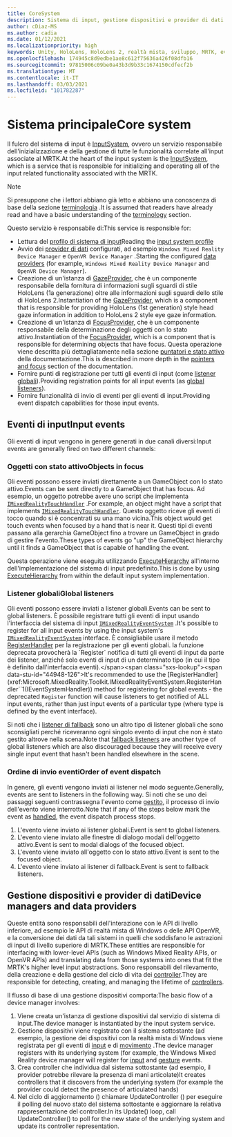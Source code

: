 ```yaml
---
title: CoreSystem
description: Sistema di input, gestione dispositivi e provider di dati in MRTK
author: cDiaz-MS
ms.author: cadia
ms.date: 01/12/2021
ms.localizationpriority: high
keywords: Unity, HoloLens, HoloLens 2, realtà mista, sviluppo, MRTK, eventi
ms.openlocfilehash: 174945c8d9edbe1ae8c612f75636a426f08dfb16
ms.sourcegitcommit: 97815006c09be0a43b3d9b33c1674150cdfecf2b
ms.translationtype: MT
ms.contentlocale: it-IT
ms.lasthandoff: 03/03/2021
ms.locfileid: "101782287"
---
```

# <a name="core-system"></a><span data-ttu-id="44948-104">Sistema principale</span><span class="sxs-lookup"><span data-stu-id="44948-104">Core system</span></span>

<span data-ttu-id="44948-105">Il fulcro del sistema di input è [InputSystem](../../features/Input/Overview.md), ovvero un servizio responsabile dell'inizializzazione e della gestione di tutte le funzionalità correlate all'input associate al MRTK.</span><span class="sxs-lookup"><span data-stu-id="44948-105">At the heart of the input system is the [InputSystem](../../features/Input/Overview.md), which is a service that is responsible for initializing and operating all of the input related functionality associated with the MRTK.</span></span>

> [!NOTE]
> <span data-ttu-id="44948-106">Si presuppone che i lettori abbiano già letto e abbiano una conoscenza di base della sezione [terminologia](Terminology.md) .</span><span class="sxs-lookup"><span data-stu-id="44948-106">It is assumed that readers have already read and have a basic understanding of the [terminology](Terminology.md) section.</span></span>

<span data-ttu-id="44948-107">Questo servizio è responsabile di:</span><span class="sxs-lookup"><span data-stu-id="44948-107">This service is responsible for:</span></span>

- <span data-ttu-id="44948-108">Lettura del [profilo di sistema di input](../../out-of-scope/MixedRealityConfigurationGuide.md#input-system-settings)</span><span class="sxs-lookup"><span data-stu-id="44948-108">Reading the [input system profile](../../out-of-scope/MixedRealityConfigurationGuide.md#input-system-settings)</span></span>
- <span data-ttu-id="44948-109">Avvio dei [provider di dati](../../features/Input/InputProviders.md) configurati, ad esempio `Windows Mixed Reality Device Manager` e `OpenVR Device Manager` .</span><span class="sxs-lookup"><span data-stu-id="44948-109">Starting the configured [data providers](../../features/Input/InputProviders.md) (for example, `Windows Mixed Reality Device Manager` and `OpenVR Device Manager`).</span></span>
- <span data-ttu-id="44948-110">Creazione di un'istanza di [GazeProvider](xref:Microsoft.MixedReality.Toolkit.Input.IMixedRealityGazeProvider), che è un componente responsabile della fornitura di informazioni sugli sguardi di stile HoloLens (1a generazione) oltre alle informazioni sugli sguardi dello stile di HoloLens 2.</span><span class="sxs-lookup"><span data-stu-id="44948-110">Instantiation of the [GazeProvider](xref:Microsoft.MixedReality.Toolkit.Input.IMixedRealityGazeProvider), which is a component that is responsible for providing HoloLens (1st generation) style head gaze information in addition to HoloLens 2 style eye gaze information.</span></span>
- <span data-ttu-id="44948-111">Creazione di un'istanza di [FocusProvider](xref:Microsoft.MixedReality.Toolkit.Input.IMixedRealityFocusProvider), che è un componente responsabile della determinazione degli oggetti con lo stato attivo.</span><span class="sxs-lookup"><span data-stu-id="44948-111">Instantiation of the [FocusProvider](xref:Microsoft.MixedReality.Toolkit.Input.IMixedRealityFocusProvider), which is a component that is responsible for determining objects that have focus.</span></span> <span data-ttu-id="44948-112">Questa operazione viene descritta più dettagliatamente nella sezione [puntatori e stato attivo](ControllersPointersAndFocus.md#pointers-and-focus) della documentazione.</span><span class="sxs-lookup"><span data-stu-id="44948-112">This is described in more depth in the [pointers and focus](ControllersPointersAndFocus.md#pointers-and-focus) section of the documentation.</span></span>
- <span data-ttu-id="44948-113">Fornire punti di registrazione per tutti gli eventi di input (come [listener globali](#global-listeners)).</span><span class="sxs-lookup"><span data-stu-id="44948-113">Providing registration points for all input events (as [global listeners](#global-listeners)).</span></span>
- <span data-ttu-id="44948-114">Fornire funzionalità di invio di eventi per gli eventi di input.</span><span class="sxs-lookup"><span data-stu-id="44948-114">Providing event dispatch capabilities for those input events.</span></span>

## <a name="input-events"></a><span data-ttu-id="44948-115">Eventi di input</span><span class="sxs-lookup"><span data-stu-id="44948-115">Input events</span></span>

<span data-ttu-id="44948-116">Gli eventi di input vengono in genere generati in due canali diversi:</span><span class="sxs-lookup"><span data-stu-id="44948-116">Input events are generally fired on two different channels:</span></span>

### <a name="objects-in-focus"></a><span data-ttu-id="44948-117">Oggetti con stato attivo</span><span class="sxs-lookup"><span data-stu-id="44948-117">Objects in focus</span></span>

<span data-ttu-id="44948-118">Gli eventi possono essere inviati direttamente a un GameObject con lo stato attivo.</span><span class="sxs-lookup"><span data-stu-id="44948-118">Events can be sent directly to a GameObject that has focus.</span></span> <span data-ttu-id="44948-119">Ad esempio, un oggetto potrebbe avere uno script che implementa [`IMixedRealityTouchHandler`](https://github.com/microsoft/MixedRealityToolkit-Unity/blob/mrtk_development/Assets/MixedRealityToolkit/Interfaces/InputSystem/Handlers/IMixedRealityHandTrackHandler.cs) .</span><span class="sxs-lookup"><span data-stu-id="44948-119">For example, an object might have a script that implements [`IMixedRealityTouchHandler`](https://github.com/microsoft/MixedRealityToolkit-Unity/blob/mrtk_development/Assets/MixedRealityToolkit/Interfaces/InputSystem/Handlers/IMixedRealityHandTrackHandler.cs).</span></span>
<span data-ttu-id="44948-120">Questo oggetto riceve gli eventi di tocco quando si è concentrati su una mano vicina.</span><span class="sxs-lookup"><span data-stu-id="44948-120">This object would get touch events when focused by a hand that is near it.</span></span> <span data-ttu-id="44948-121">Questi tipi di eventi passano alla gerarchia GameObject fino a trovare un GameObject in grado di gestire l'evento.</span><span class="sxs-lookup"><span data-stu-id="44948-121">These types of events go "up" the GameObject hierarchy until it finds a GameObject that is capable of handling the event.</span></span>

<span data-ttu-id="44948-122">Questa operazione viene eseguita utilizzando [ExecuteHierarchy](https://docs.unity3d.com/ScriptReference/EventSystems.ExecuteEvents.ExecuteHierarchy.html) all'interno dell'implementazione del sistema di input predefinito.</span><span class="sxs-lookup"><span data-stu-id="44948-122">This is done by using [ExecuteHierarchy](https://docs.unity3d.com/ScriptReference/EventSystems.ExecuteEvents.ExecuteHierarchy.html) from within the default input system implementation.</span></span>

### <a name="global-listeners"></a><span data-ttu-id="44948-123">Listener globali</span><span class="sxs-lookup"><span data-stu-id="44948-123">Global listeners</span></span>

<span data-ttu-id="44948-124">Gli eventi possono essere inviati a listener globali.</span><span class="sxs-lookup"><span data-stu-id="44948-124">Events can be sent to global listeners.</span></span> <span data-ttu-id="44948-125">È possibile registrare tutti gli eventi di input usando l'interfaccia del sistema di input [`IMixedRealityEventSystem`](xref:Microsoft.MixedReality.Toolkit.IMixedRealityEventSystem) .</span><span class="sxs-lookup"><span data-stu-id="44948-125">It's possible to register for all input events by using the input system's [`IMixedRealityEventSystem`](xref:Microsoft.MixedReality.Toolkit.IMixedRealityEventSystem) interface.</span></span> <span data-ttu-id="44948-126">È consigliabile usare il metodo [RegisterHandler](xref:Microsoft.MixedReality.Toolkit.IMixedRealityEventSystem.RegisterHandler``1(IEventSystemHandler)) per la registrazione per gli eventi globali. la funzione deprecata provocherà la `Register` notifica di tutti gli eventi di input da parte dei listener, anziché solo eventi di input di un determinato tipo (in cui il tipo è definito dall'interfaccia eventi).</span><span class="sxs-lookup"><span data-stu-id="44948-126">It's recommended to use the [RegisterHandler](xref:Microsoft.MixedReality.Toolkit.IMixedRealityEventSystem.RegisterHandler``1(IEventSystemHandler)) method for registering for global events - the deprecated `Register` function will cause listeners to get notified of ALL input events, rather than just input events of a particular type (where type is defined by the event interface).</span></span>

<span data-ttu-id="44948-127">Si noti che i [listener di fallback](xref:Microsoft.MixedReality.Toolkit.Input.MixedRealityInputSystem.PushFallbackInputHandler(GameObject)) sono un altro tipo di listener globali che sono sconsigliati perché riceveranno ogni singolo evento di input che non è stato gestito altrove nella scena.</span><span class="sxs-lookup"><span data-stu-id="44948-127">Note that [fallback listeners](xref:Microsoft.MixedReality.Toolkit.Input.MixedRealityInputSystem.PushFallbackInputHandler(GameObject)) are another type of global listeners which are also discouraged because they will receive every single input event that hasn't been handled elsewhere in the scene.</span></span>

### <a name="order-of-event-dispatch"></a><span data-ttu-id="44948-128">Ordine di invio eventi</span><span class="sxs-lookup"><span data-stu-id="44948-128">Order of event dispatch</span></span>

<span data-ttu-id="44948-129">In genere, gli eventi vengono inviati ai listener nel modo seguente.</span><span class="sxs-lookup"><span data-stu-id="44948-129">Generally, events are sent to listeners in the following way.</span></span> <span data-ttu-id="44948-130">Si noti che se uno dei passaggi seguenti contrassegna l'evento come [gestito](https://docs.unity3d.com/ScriptReference/EventSystems.AbstractEventData-used.html), il processo di invio dell'evento viene interrotto.</span><span class="sxs-lookup"><span data-stu-id="44948-130">Note that if any of the steps below mark the event as [handled](https://docs.unity3d.com/ScriptReference/EventSystems.AbstractEventData-used.html), the event dispatch process stops.</span></span>

1. <span data-ttu-id="44948-131">L'evento viene inviato ai listener globali.</span><span class="sxs-lookup"><span data-stu-id="44948-131">Event is sent to global listeners.</span></span>
2. <span data-ttu-id="44948-132">L'evento viene inviato alle finestre di dialogo modali dell'oggetto attivo.</span><span class="sxs-lookup"><span data-stu-id="44948-132">Event is sent to modal dialogs of the focused object.</span></span>
3. <span data-ttu-id="44948-133">L'evento viene inviato all'oggetto con lo stato attivo.</span><span class="sxs-lookup"><span data-stu-id="44948-133">Event is sent to the focused object.</span></span>
4. <span data-ttu-id="44948-134">L'evento viene inviato ai listener di fallback.</span><span class="sxs-lookup"><span data-stu-id="44948-134">Event is sent to fallback listeners.</span></span>

## <a name="device-managers-and-data-providers"></a><span data-ttu-id="44948-135">Gestione dispositivi e provider di dati</span><span class="sxs-lookup"><span data-stu-id="44948-135">Device managers and data providers</span></span>

<span data-ttu-id="44948-136">Queste entità sono responsabili dell'interazione con le API di livello inferiore, ad esempio le API di realtà mista di Windows o delle API OpenVR, e la conversione dei dati da tali sistemi in quelli che soddisfano le astrazioni di input di livello superiore di MRTK.</span><span class="sxs-lookup"><span data-stu-id="44948-136">These entities are responsible for interfacing with lower-level APIs (such as Windows Mixed Reality APIs, or OpenVR APIs) and translating data from those systems into ones that fit the MRTK's higher level input abstractions.</span></span> <span data-ttu-id="44948-137">Sono responsabili del rilevamento, della creazione e della gestione del ciclo di vita dei [controller](ControllersPointersAndFocus.md#controllers).</span><span class="sxs-lookup"><span data-stu-id="44948-137">They are responsible for detecting, creating, and managing the lifetime of [controllers](ControllersPointersAndFocus.md#controllers).</span></span>

<span data-ttu-id="44948-138">Il flusso di base di una gestione dispositivi comporta:</span><span class="sxs-lookup"><span data-stu-id="44948-138">The basic flow of a device manager involves:</span></span>

1. <span data-ttu-id="44948-139">Viene creata un'istanza di gestione dispositivi dal servizio di sistema di input.</span><span class="sxs-lookup"><span data-stu-id="44948-139">The device manager is instantiated by the input system service.</span></span>
2. <span data-ttu-id="44948-140">Gestione dispositivi viene registrato con il sistema sottostante (ad esempio, la gestione dei dispositivi con la realtà mista di Windows viene registrata per gli eventi di [input](../../features/Input/InputEvents.md) e di [movimento](../../features/Input/Gestures.md#gesture-events) .</span><span class="sxs-lookup"><span data-stu-id="44948-140">The device manager registers with its underlying system (for example, the Windows Mixed Reality device manager will register for [input](../../features/Input/InputEvents.md) and [gesture](../../features/Input/Gestures.md#gesture-events) events.</span></span>
3. <span data-ttu-id="44948-141">Crea controller che individua dal sistema sottostante (ad esempio, il provider potrebbe rilevare la presenza di mani articolate)</span><span class="sxs-lookup"><span data-stu-id="44948-141">It creates controllers that it discovers from the underlying system (for example the provider could detect the presence of articulated hands)</span></span>
4. <span data-ttu-id="44948-142">Nel ciclo di aggiornamento () chiamare UpdateController () per eseguire il polling del nuovo stato del sistema sottostante e aggiornare la relativa rappresentazione del controller.</span><span class="sxs-lookup"><span data-stu-id="44948-142">In its Update() loop, call UpdateController() to poll for the new state of the underlying system and update its controller representation.</span></span>
